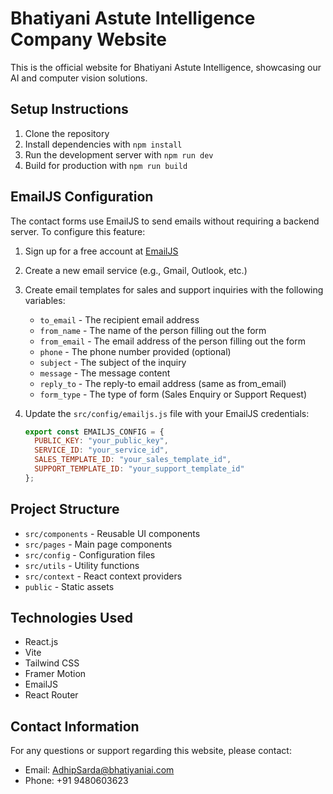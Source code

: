 # Bhatiyani Astute Intelligence Company Website

This is the official website for Bhatiyani Astute Intelligence, showcasing our AI and computer vision solutions.

## Setup Instructions

1. Clone the repository
2. Install dependencies with `npm install`
3. Run the development server with `npm run dev`
4. Build for production with `npm run build`

## EmailJS Configuration

The contact forms use EmailJS to send emails without requiring a backend server. To configure this feature:

1. Sign up for a free account at [EmailJS](https://www.emailjs.com/)
2. Create a new email service (e.g., Gmail, Outlook, etc.)
3. Create email templates for sales and support inquiries with the following variables:
   - `to_email` - The recipient email address
   - `from_name` - The name of the person filling out the form
   - `from_email` - The email address of the person filling out the form
   - `phone` - The phone number provided (optional)
   - `subject` - The subject of the inquiry
   - `message` - The message content
   - `reply_to` - The reply-to email address (same as from_email)
   - `form_type` - The type of form (Sales Enquiry or Support Request)

4. Update the `src/config/emailjs.js` file with your EmailJS credentials:
   ```javascript
   export const EMAILJS_CONFIG = {
     PUBLIC_KEY: "your_public_key",
     SERVICE_ID: "your_service_id",
     SALES_TEMPLATE_ID: "your_sales_template_id",
     SUPPORT_TEMPLATE_ID: "your_support_template_id"
   };
   ```

## Project Structure

- `src/components` - Reusable UI components
- `src/pages` - Main page components
- `src/config` - Configuration files
- `src/utils` - Utility functions
- `src/context` - React context providers
- `public` - Static assets

## Technologies Used

- React.js
- Vite
- Tailwind CSS
- Framer Motion
- EmailJS
- React Router

## Contact Information

For any questions or support regarding this website, please contact:
- Email: AdhipSarda@bhatiyaniai.com
- Phone: +91 9480603623
